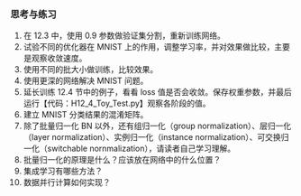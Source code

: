 
### 思考与练习

1. 在 12.3 中，使用 0.9 参数做验证集分割，重新训练网络。
2. 试验不同的优化器在 MNIST 上的作用，调整学习率，并对效果做比较，主要是观察收敛速度。
3. 使用不同的批大小做训练，比较效果。
4. 使用更深的网络解决 MNIST 问题。
5. 延长训练 12.4 节中的例子，看看 loss 值是否会收敛。保存权重参数，并最后运行【代码：H12_4_Toy_Test.py】观察各阶段的值。
6. 建立 MNIST 分类结果的混淆矩阵。
7. 除了批量归一化 BN 以外，还有组归一化（group normalization）、层归一化（layer normalization）、实例归一化（instance normalization）、可交换归一化（switchable nornmalization），请读者自己学习理解。
8. 批量归一化的原理是什么？应该放在网络中的什么位置？
9. 集成学习有哪些方法？
10. 数据并行计算如何实现？
